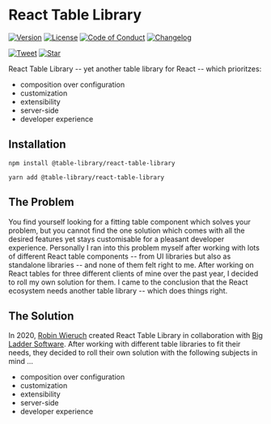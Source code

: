 # React Table Library

[![Version][version-badge]][package]
[![License][license-badge]][license]
[![Code of Conduct][coc-badge]][coc]
[![Changelog][changelog-badge]][changelog]

[![Tweet][twitter-badge]][twitter]
[![Star][github-star-badge]][github-star]

React Table Library -- yet another table library for React -- which prioritzes:

- composition over configuration
- customization
- extensibility
- server-side
- developer experience

## Installation

```
npm install @table-library/react-table-library
```

```
yarn add @table-library/react-table-library
```

## The Problem

You find yourself looking for a fitting table component which solves your problem, but you cannot find the one solution which comes with all the desired features yet stays customisable for a pleasant developer experience. Personally I ran into this problem myself after working with lots of different React table components -- from UI libraries but also as standalone libraries -- and none of them felt right to me. After working on React tables for three different clients of mine over the past year, I decided to roll my own solution for them. I came to the conclusion that the React ecosystem needs another table library -- which does things right.

## The Solution

In 2020, [Robin Wieruch](https://www.robinwieruch.de) created React Table Library in collaboration with [Big Ladder Software](https://bigladdersoftware.com/). After working with different table libraries to fit their needs, they decided to roll their own solution with the following subjects in mind ...

- composition over configuration
- customization
- extensibility
- server-side
- developer experience

[version-badge]: https://img.shields.io/npm/v/@table-library/react-table-library
[package]: https://www.npmjs.com/package/@table-library/react-table-library
[license-badge]: https://img.shields.io/github/license/table-library/react-table-library
[license]: https://github.com/table-library/react-table-library/blob/main/LICENSE
[github-star-badge]: https://img.shields.io/github/stars/table-library/react-table-library?style=social
[github-star]: https://github.com/table-library/react-table-library/
[coc-badge]: https://img.shields.io/badge/code%20of-conduct-ff69b4.svg?style=flat-square
[coc]: https://github.com/table-library/react-table-library/blob/master/CODE_OF_CONDUCT.md
[changelog-badge]: https://img.shields.io/badge/Change-Log-blue
[changelog]: https://github.com/table-library/react-table-library/blob/master/CHANGELOG.md
[twitter]: https://twitter.com/intent/tweet?text=Check%20out%20react-table-library%20by%20%40rwieruch%20https%3A%2F%2Fgithub.com%2Ftable-library%2Freact-table-library%20%F0%9F%91%8D
[twitter-badge]: https://img.shields.io/twitter/url/https/github.com/table-library/react-table-library.svg?style=social
